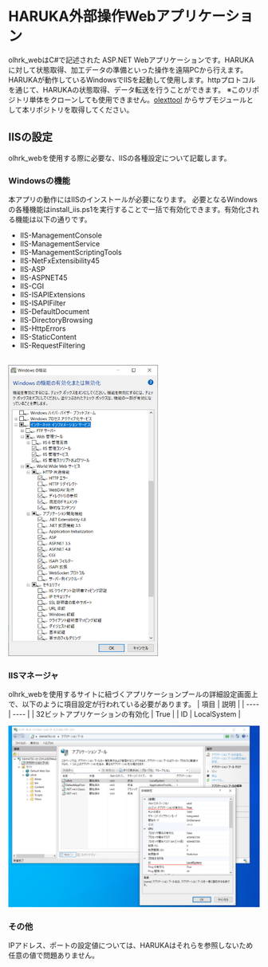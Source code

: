 # HARUKA外部操作Webアプリケーション
olhrk_webはC#で記述された ASP.NET Webアプリケーションです。HARUKAに対して状態取得、加工データの準備といった操作を遠隔PCから行えます。
HARUKAが動作しているWindowsでIISを起動して使用します。httpプロトコルを通じて、HARUKAの状態取得、データ転送を行うことができます。
※このリポジトリ単体をクローンしても使用できません。[olexttool](https://github.com/OHLASER/olexttool) からサブモジュールとして本リポジトリを取得してください。

## IISの設定
olhrk_webを使用する際に必要な、IISの各種設定について記載します。

### Windowsの機能
<!--IISに関するwindowsの機能の設定について、以下のような設定で動作を確認しています。<br>
<br>
<img src="docs/iis_settings01.PNG" alt="windowsの機能" width="400px"><br-->
本アプリの動作にはIISのインストールが必要になります。
必要となるWindowsの各種機能はinstall_iis.ps1を実行することで一括で有効化できます。有効化される機能は以下の通りです。
- IIS-ManagementConsole
- IIS-ManagementService
- IIS-ManagementScriptingTools
- IIS-NetFxExtensibility45
- IIS-ASP
- IIS-ASPNET45
- IIS-CGI
- IIS-ISAPIExtensions
- IIS-ISAPIFilter
- IIS-DefaultDocument
- IIS-DirectoryBrowsing
- IIS-HttpErrors
- IIS-StaticContent
- IIS-RequestFiltering
<br>
<img src="docs/iis_settings01.PNG" alt="windowsの機能" width="300px"><br>

### IISマネージャ
olhrk_webを使用するサイトに紐づくアプリケーションプールの詳細設定画面上で、以下のように項目設定が行われている必要があります。
|  項目  |  説明  |
| ---- | ---- |
|  32ビットアプリケーションの有効化  | True  |
|  ID  | LocalSystem  |

![iis_settings00](docs/iis_settings00.PNG)


### その他
IPアドレス、ポートの設定値については、HARUKAはそれらを参照しないため任意の値で問題ありません。
